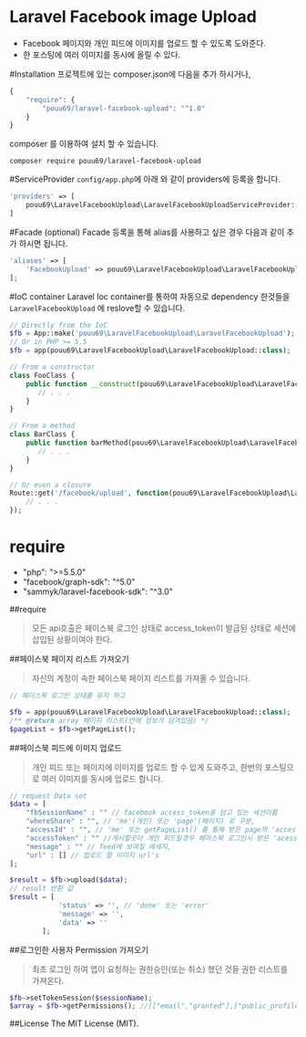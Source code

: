 # Laravel Facebook image Upload
- Facebook 페이지와 개인 피드에 이미지를 업로드 할 수 있도록 도와준다.
- 한 포스팅에 여러 이미지를 동시에 올릴 수 있다.

#Installation
프로젝트에 있는 composer.json에 다음을 추가 하시거나, 

```` php
{
    "require": {
        "pouu69/laravel-facebook-upload": "^1.0"
    }
}
````
composer 를 이용하여 설치 할 수 있습니다.

`composer require pouu69/laravel-facebook-upload`

#ServiceProvider
`config/app.php`에 아래 와 같이 providers에 등록을 합니다.

```` php
'providers' => [
	pouu69\LaravelFacebookUpload\LaravelFacebookUploadServiceProvider::class,
]
````

#Facade (optional)
Facade 등록을 통해 alias를 사용하고 싶은 경우 다음과 같이 추가 하시면 됩니다.

```` php
'aliases' => [
    'FacebookUpload' => pouu69\LaravelFacebookUpload\LaravelFacebookUploadFacade::class,
];
````

#IoC container
Laravel Ioc container를 통하여 자동으로 dependency 한것들을 `LaravelFacebookUpload` 에 reslove할 수 있습니다.

```` php
// Directly from the IoC
$fb = App::make('pouu69\LaravelFacebookUpload\LaravelFacebookUpload');
// Or in PHP >= 5.5
$fb = app(pouu69\LaravelFacebookUpload\LaravelFacebookUpload::class);

// From a constructor
class FooClass {
    public function __construct(pouu69\LaravelFacebookUpload\LaravelFacebookUpload $fb) {
       // . . .
    }
}

// From a method
class BarClass {
    public function barMethod(pouu69\LaravelFacebookUpload\LaravelFacebookUpload $fb) {
       // . . .
    }
}

// Or even a closure
Route::get('/facebook/upload', function(pouu69\LaravelFacebookUpload\LaravelFacebookUpload $fb) {
    // . . .
});
````

# require
- "php": ">=5.5.0"
- "facebook/graph-sdk": "^5.0"
- "sammyk/laravel-facebook-sdk": "^3.0"

##require
> 모든 api호출은 페이스북 로그인 상태로 access_token이 발급된 상태로 세션에 삽입된 상황이여야 한다.

##페이스북 페이지 리스트 가져오기
> 자신의 계정이 속한 페이스북 페이지 리스트를 가져올 수 있습니다.

```` php
// 페이스북 로그인 상태를 유지 하고

$fb = app(pouu69\LaravelFacebookUpload\LaravelFacebookUpload::class);
/** @return array 페이지 리스트(안에 정보가 담겨있음) */
$pageList = $fb->getPageList();
````
##페이스북 피드에 이미지 업로드
> 개인 피드 또는 페이지에 이미지를 업로드 할 수 있게 도와주고, 한번의 포스팅으로 여러 이미지를 동시에 업로드 합니다.

```` php
// request Data set
$data = [
	"fbSessionName" : "" // facebook access_token을 담고 있는 세션이름 
	"whereShare" : "", // 'me'(개인) 또는 'page'(페이지) 로 구분,
	"accessId" : "", // 'me' 또는 getPageList() 를 통해 받은 page의 'access_token'(페이지로 업로드할때는  페이지 access_token이 필요)
	"accessToken" : "" //게시할곳이 개인 피드일경우 페이스북 로그인시 받은 'acess_token'값, 페이지 일경우 getPageList() 를 통해 받은 page의 'access_token',
	"message" : "" // feed에 보여질 메세지,
	"url" : [] // 업로드 할 이미지 url's 
];

$result = $fb->upload($data);
// result 반환 값
$result = [
            'status' => '', // 'done' 또는 'error'
            'message' => '',
            'data' => ''
        ];

````

##로그인한 사용자 Permission 가져오기
> 최초 로그인 하여 앱이 요청하는 권한승인(또는 취소) 했던 것들 권한 리스트를 가져온다.

```` php
$fb->setTokenSession($sessionName);
$array = $fb->getPermissions(); //[["email","granted"],["public_profile","granted"]];
````

##License
The MIT License (MIT). 
